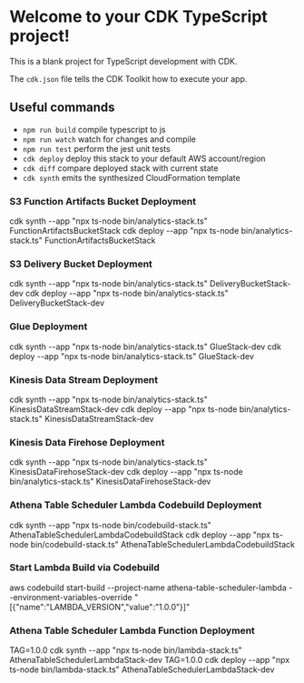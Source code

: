 # Welcome to your CDK TypeScript project!

This is a blank project for TypeScript development with CDK.

The `cdk.json` file tells the CDK Toolkit how to execute your app.

## Useful commands

 * `npm run build`   compile typescript to js
 * `npm run watch`   watch for changes and compile
 * `npm run test`    perform the jest unit tests
 * `cdk deploy`      deploy this stack to your default AWS account/region
 * `cdk diff`        compare deployed stack with current state
 * `cdk synth`       emits the synthesized CloudFormation template

### S3 Function Artifacts Bucket Deployment
cdk synth --app "npx ts-node bin/analytics-stack.ts" FunctionArtifactsBucketStack
cdk deploy --app "npx ts-node bin/analytics-stack.ts" FunctionArtifactsBucketStack

### S3 Delivery Bucket Deployment
cdk synth --app "npx ts-node bin/analytics-stack.ts" DeliveryBucketStack-dev
cdk deploy --app "npx ts-node bin/analytics-stack.ts" DeliveryBucketStack-dev

### Glue Deployment
cdk synth --app "npx ts-node bin/analytics-stack.ts" GlueStack-dev
cdk deploy --app "npx ts-node bin/analytics-stack.ts" GlueStack-dev

### Kinesis Data Stream Deployment
cdk synth --app "npx ts-node bin/analytics-stack.ts" KinesisDataStreamStack-dev
cdk deploy --app "npx ts-node bin/analytics-stack.ts" KinesisDataStreamStack-dev

### Kinesis Data Firehose Deployment
cdk synth --app "npx ts-node bin/analytics-stack.ts" KinesisDataFirehoseStack-dev
cdk deploy --app "npx ts-node bin/analytics-stack.ts" KinesisDataFirehoseStack-dev

### Athena Table Scheduler Lambda Codebuild Deployment
cdk synth --app "npx ts-node bin/codebuild-stack.ts" AthenaTableSchedulerLambdaCodebuildStack
cdk deploy --app "npx ts-node bin/codebuild-stack.ts" AthenaTableSchedulerLambdaCodebuildStack

### Start Lambda Build via Codebuild
aws codebuild start-build --project-name athena-table-scheduler-lambda --environment-variables-override "[{\"name\":\"LAMBDA_VERSION\",\"value\":\"1.0.0\"}]"
### Athena Table Scheduler Lambda Function Deployment
TAG=1.0.0 cdk synth --app "npx ts-node bin/lambda-stack.ts" AthenaTableSchedulerLambdaStack-dev
TAG=1.0.0 cdk deploy --app "npx ts-node bin/lambda-stack.ts" AthenaTableSchedulerLambdaStack-dev
